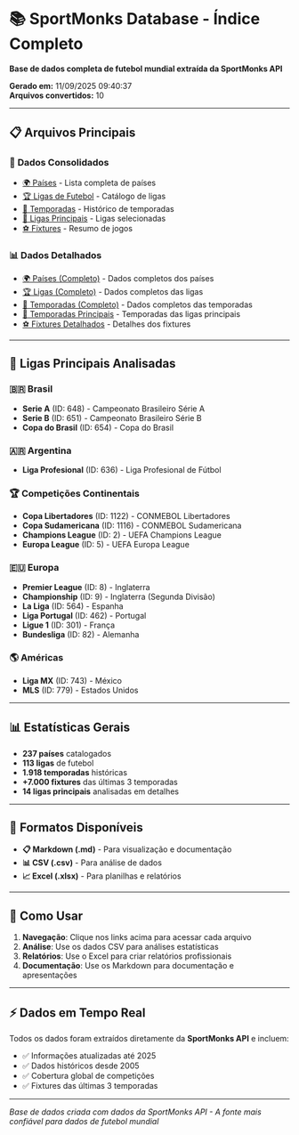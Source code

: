 # 📚 SportMonks Database - Índice Completo

**Base de dados completa de futebol mundial extraída da SportMonks API**

**Gerado em:** 11/09/2025 09:40:37  
**Arquivos convertidos:** 10

---

## 📋 Arquivos Principais

### 🎯 **Dados Consolidados**
- [🌍 Países](./01_Countries.md) - Lista completa de países
- [🏆 Ligas de Futebol](./02_Leagues.md) - Catálogo de ligas
- [📅 Temporadas](./03_Seasons.md) - Histórico de temporadas
- [🎯 Ligas Principais](./04_Main_Leagues.md) - Ligas selecionadas
- [⚽ Fixtures](./05_Fixtures_Summary.md) - Resumo de jogos

### 📊 **Dados Detalhados**
- [🌍 Países (Completo)](./SportMonks_Core_Countries.md) - Dados completos dos países
- [🏆 Ligas (Completo)](./SportMonks_Football_Leagues.md) - Dados completos das ligas
- [📅 Temporadas (Completo)](./SportMonks_Football_Seasons.md) - Dados completos das temporadas
- [🎯 Temporadas Principais](./Main_Leagues_Seasons.md) - Temporadas das ligas principais
- [⚽ Fixtures Detalhados](./Season_Fixtures_Details.md) - Detalhes dos fixtures

---

## 🎯 Ligas Principais Analisadas

### 🇧🇷 **Brasil**
- **Serie A** (ID: 648) - Campeonato Brasileiro Série A
- **Serie B** (ID: 651) - Campeonato Brasileiro Série B
- **Copa do Brasil** (ID: 654) - Copa do Brasil

### 🇦🇷 **Argentina**
- **Liga Profesional** (ID: 636) - Liga Profesional de Fútbol

### 🏆 **Competições Continentais**
- **Copa Libertadores** (ID: 1122) - CONMEBOL Libertadores
- **Copa Sudamericana** (ID: 1116) - CONMEBOL Sudamericana
- **Champions League** (ID: 2) - UEFA Champions League
- **Europa League** (ID: 5) - UEFA Europa League

### 🇪🇺 **Europa**
- **Premier League** (ID: 8) - Inglaterra
- **Championship** (ID: 9) - Inglaterra (Segunda Divisão)
- **La Liga** (ID: 564) - Espanha
- **Liga Portugal** (ID: 462) - Portugal
- **Ligue 1** (ID: 301) - França
- **Bundesliga** (ID: 82) - Alemanha

### 🌎 **Américas**
- **Liga MX** (ID: 743) - México
- **MLS** (ID: 779) - Estados Unidos

---

## 📊 Estatísticas Gerais

- **237 países** catalogados
- **113 ligas** de futebol
- **1.918 temporadas** históricas
- **+7.000 fixtures** das últimas 3 temporadas
- **14 ligas principais** analisadas em detalhes

---

## 📁 Formatos Disponíveis

- **📋 Markdown (.md)** - Para visualização e documentação
- **📊 CSV (.csv)** - Para análise de dados
- **📈 Excel (.xlsx)** - Para planilhas e relatórios

---

## 🔧 Como Usar

1. **Navegação**: Clique nos links acima para acessar cada arquivo
2. **Análise**: Use os dados CSV para análises estatísticas
3. **Relatórios**: Use o Excel para criar relatórios profissionais
4. **Documentação**: Use os Markdown para documentação e apresentações

---

## ⚡ Dados em Tempo Real

Todos os dados foram extraídos diretamente da **SportMonks API** e incluem:
- ✅ Informações atualizadas até 2025
- ✅ Dados históricos desde 2005
- ✅ Cobertura global de competições
- ✅ Fixtures das últimas 3 temporadas

---

*Base de dados criada com dados da SportMonks API - A fonte mais confiável para dados de futebol mundial*
